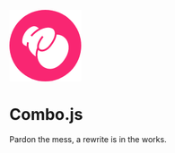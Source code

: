 ![Logo](https://github.com/combojs/combo-js/blob/master/doc/img/logo.png?raw=true)

# Combo.js

Pardon the mess, a rewrite is in the works.
